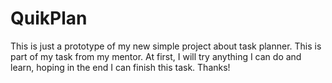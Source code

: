 # QuikPlan
This is just a prototype of my new simple project about task planner. This is part of my task from my mentor. At first, I will try anything I can do and learn, hoping in the end I can finish this task. Thanks! 
